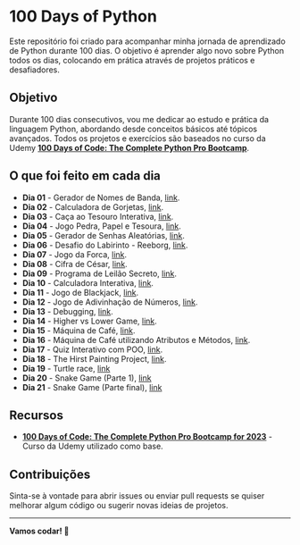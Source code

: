 # 100 Days of Python

Este repositório foi criado para acompanhar minha jornada de aprendizado de Python durante 100 dias. O objetivo é aprender algo novo sobre Python todos os dias, colocando em prática através de projetos práticos e desafiadores.

## Objetivo

Durante 100 dias consecutivos, vou me dedicar ao estudo e prática da linguagem Python, abordando desde conceitos básicos até tópicos avançados. Todos os projetos e exercícios são baseados no curso da Udemy **[100 Days of Code: The Complete Python Pro Bootcamp](https://www.udemy.com/course/100-days-of-code/)**.

## O que foi feito em cada dia
- **Dia 01** - Gerador de Nomes de Banda, [link](https://github.com/Kiy0p0N/100-days-of-python/tree/main/days/day%2001).
- **Dia 02** - Calculadora de Gorjetas, [link](https://github.com/Kiy0p0N/100-days-of-python/tree/main/days/day%2002).
- **Dia 03** - Caça ao Tesouro Interativa, [link](https://github.com/Kiy0p0N/100-days-of-python/tree/main/days/day%2003).
- **Dia 04** - Jogo Pedra, Papel e Tesoura, [link](https://github.com/Kiy0p0N/100-days-of-python/tree/main/days/day%2004).
- **Dia 05** - Gerador de Senhas Aleatórias, [link](https://github.com/Kiy0p0N/100-days-of-python/tree/main/days/day%2005).
- **Dia 06** - Desafio do Labirinto - Reeborg, [link](https://github.com/Kiy0p0N/100-days-of-python/tree/main/days/day%2006).
- **Dia 07** - Jogo da Forca, [link](https://github.com/Kiy0p0N/100-days-of-python/tree/main/days/day%2007).
- **Dia 08** - Cifra de César, [link](https://github.com/Kiy0p0N/100-days-of-python/tree/main/days/day%2008).
- **Dia 09** - Programa de Leilão Secreto, [link](https://github.com/Kiy0p0N/100-days-of-python/tree/main/days/day%2009).
- **Dia 10** - Calculadora Interativa, [link](https://github.com/Kiy0p0N/100-days-of-python/tree/main/days/day%2010).
- **Dia 11** - Jogo de Blackjack, [link](https://github.com/Kiy0p0N/100-days-of-python/tree/main/days/day%2011).
- **Dia 12** - Jogo de Adivinhação de Números, [link](https://github.com/Kiy0p0N/100-days-of-python/tree/main/days/day%2012).
- **Dia 13** - Debugging, [link](https://github.com/Kiy0p0N/100-days-of-python/tree/main/days/day%2013).
- **Dia 14** - Higher vs Lower Game, [link](https://github.com/Kiy0p0N/100-days-of-python/tree/main/days/day%2014).
- **Dia 15** - Máquina de Café, [link](https://github.com/Kiy0p0N/100-days-of-python/tree/main/days/day%2015).
- **Dia 16** - Máquina de Café utilizando Atributos e Métodos, [link](https://github.com/Kiy0p0N/100-days-of-python/tree/main/days/day%2016).
- **Dia 17** - Quiz Interativo com POO, [link](https://github.com/Kiy0p0N/100-days-of-python/tree/main/days/day%2017).
- **Dia 18** - The Hirst Painting Project, [link](https://github.com/Kiy0p0N/100-days-of-python/tree/main/days/day%2018).
- **Dia 19** - Turtle race, [link](https://github.com/Kiy0p0N/100-days-of-python/tree/main/days/day%2019)
- **Dia 20** - Snake Game (Parte 1), [link](https://github.com/Kiy0p0N/100-days-of-python/tree/main/days/day%2020)
- **Dia 21** - Snake Game (Parte final), [link](https://github.com/Kiy0p0N/100-days-of-python/tree/main/days/day%2021)


## Recursos

- **[100 Days of Code: The Complete Python Pro Bootcamp for 2023](https://www.udemy.com/course/100-days-of-code/)** - Curso da Udemy utilizado como base.

## Contribuições

Sinta-se à vontade para abrir issues ou enviar pull requests se quiser melhorar algum código ou sugerir novas ideias de projetos.


---

**Vamos codar! 🚀**
